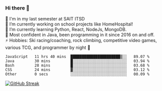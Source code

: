 ### Hi there 👋  
🏫 I'm in my last semester at SAIT ITSD  
🔭 I’m currently working on school projects like HomeHospital!  
🌱 I’m currently learning Python, React, NodeJs, MongoDB.  
💬 Most confident in Java, been programming in it since 2016 on and off.  
⚡ Hobbies: Ski racing/coaching, rock climbing, competitive video games, various TCG, and programmer by night 🦉  
<!--START_SECTION:waka-->

```text
JavaScript   11 hrs 40 mins  ██████████████████████▒░░   89.07 %
Java         30 mins         █░░░░░░░░░░░░░░░░░░░░░░░░   03.94 %
Bash         28 mins         █░░░░░░░░░░░░░░░░░░░░░░░░   03.68 %
CSS          24 mins         ▓░░░░░░░░░░░░░░░░░░░░░░░░   03.12 %
Other        0 secs          ░░░░░░░░░░░░░░░░░░░░░░░░░   00.09 %
```

<!--END_SECTION:waka-->
[![GitHub Streak](http://github-readme-streak-stats.herokuapp.com?user=liamandaidan&theme=radical&date_format=M%20j%5B%2C%20Y%5D)](https://git.io/streak-stats)
